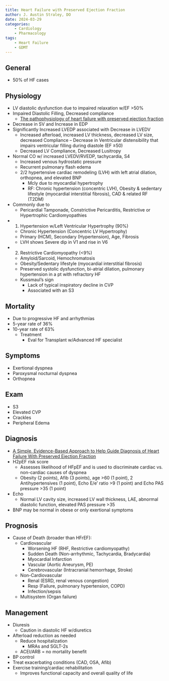 ```yaml
---
title: Heart Failure with Preserved Ejection Fraction
author: J. Austin Straley, DO
date: 2024-03-29
categories:
    - Cardiology
    - Pharmacology
tags:
    - Heart Failure
    - GDMT
---
```


## General

- 50% of HF cases

## Physiology

- LV diastolic dysfunction due to impaired relaxation w/EF >50%
- Impaired Diastolic Filling, Decreased compliance
    - [The pathophysiology of heart failure with preserved ejection fraction][1]
- Decrease in SV and Increase in EDP
- Significantly Increased LVEDP associated with Decrease in LVEDV
    - Increased afterload, increased LV thickness, decreased LV size, decreased Compliance – Decrease in Ventricular distensibility that impairs ventricular filling during diastole (EF ≥50)
    - Decreased LV Compliance, Decreased Lusitropy
- Normal CO w/ increased LVEDV/RVEDP, tachycardia, S4
    - Increased venous hydrostatic pressure
    - Recurrent pulmonary flash edema
    - 2/2 hypertensive cardiac remodeling (LVH) with left atrial dilation, orthopnea, and elevated BNP
        - Mcly due to myocardial hypertrophy
        - RF: Chronic hypertension (concentric LVH), Obesity & sedentary lifestyle (myocardial interstitial fibrosis), CAD & related RF (T2DM)
- Commonly due to
    - Pericardial Tamponade, Constrictive Pericarditis, Restrictive or Hypertrophic Cardiomyopathies
- 1) Hypertension w/Left Ventricular Hypertrophy (90%)
    - Chronic Hypertension (Concentric LV Hypertrophy)
    - Primary (HCM), Secondary (Hypertension), Age, Fibrosis
    - LVH shows Severe dip in V1 and rise in V6
- 2) Restrictive Cardiomyopathy (<9%)
    - Amyloid/Sarcoid, Hemochromatosis
    - Obesity/Sedentary lifestyle (myocardial interstitial fibrosis)
    - Preserved systolic dysfunction, bi-atrial dilation, pulmonary hypertension in a pt with refractory HF
    - Kussmaul’s sign
        - Lack of typical inspiratory decline in CVP
        - Associated with an S3

## Mortality

- Due to progressive HF and arrhythmias
- 5-year rate of 36%
- 10-year rate of 63%
    - Treatment
        - Eval for Transplant w/Advanced HF specialist

## Symptoms

- Exertional dyspnea
- Paroxysmal nocturnal dyspnea
- Orthopnea

## Exam

- S3
- Elevated CVP
- Crackles
- Peripheral Edema

## Diagnosis

- [A Simple, Evidence-Based Approach to Help Guide Diagnosis of Heart Failure With Preserved Ejection Fraction][2]
- H2pEF risk score
    - Assesses likelihood of HFpEF and is used to discriminate cardiac vs. non-cardiac causes of dyspnea
    - Obesity (2 points), Afib (3 points), age >60 (1 point), 2 Antihypertensives (1 point), Echo E/e’ ratio >9 (1 point) and Echo PAS pressure >35 (1 point)
- Echo
    - Normal LV cavity size, increased LV wall thickness, LAE, abnormal diastolic function, elevated PAS pressure >35
- BNP may be normal in obese or only exertional symptoms

## Prognosis

- Cause of Death (broader than HFrEF):
    - Cardiovascular
        - Worsening HF (RHF, Restrictive cardiomyopathy)
        - Sudden Death (Non-arrhythmic, Tachycardia, Bradycardia)
        - Myocardial Infarction
        - Vascular (Aortic Aneurysm, PE)
        - Cerebrovascular (Intracranial hemorrhage, Stroke)
    - Non-Cardiovascular
        - Renal (ESRD, renal venous congestion)
        - Resp (Failure, pulmonary hypertension, COPD)
        - Infection/sepsis
    - Multisystem (Organ failure)

## Management

- Diuresis
    - Caution in diastolic HF w/diuretics
- Afterload reduction as needed
    - Reduce hospitalization
        - MRAs and SGLT-2s
    - ACEI/ARB = no mortality benefit
- BP control
- Treat exacerbating conditions (CAD, OSA, Afib)
- Exercise training/cardiac rehabilitation
    - Improves functional capacity and overall quality of life

[1]: https://pubmed.ncbi.nlm.nih.gov/24958077/
[2]: https://pubmed.ncbi.nlm.nih.gov/29792299/